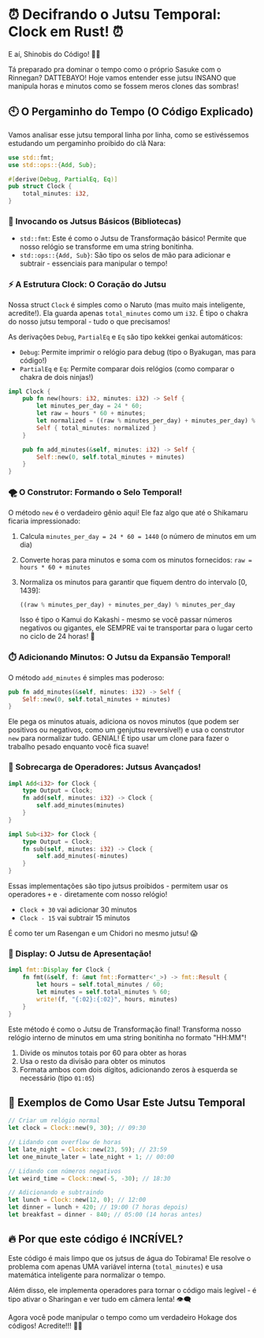 # ⏰ Decifrando o Jutsu Temporal: Clock em Rust! ⏰

E aí, Shinobis do Código! 🍜🦊 

Tá preparado pra dominar o tempo como o próprio Sasuke com o Rinnegan? DATTEBAYO! Hoje vamos entender esse jutsu INSANO que manipula horas e minutos como se fossem meros clones das sombras! 

## 🕙 O Pergaminho do Tempo (O Código Explicado)

Vamos analisar esse jutsu temporal linha por linha, como se estivéssemos estudando um pergaminho proibido do clã Nara:

```rust
use std::fmt;
use std::ops::{Add, Sub};

#[derive(Debug, PartialEq, Eq)]
pub struct Clock {
    total_minutes: i32,
}
```

### 🍥 Invocando os Jutsus Básicos (Bibliotecas)

* `std::fmt`: Este é como o Jutsu de Transformação básico! Permite que nosso relógio se transforme em uma string bonitinha.
* `std::ops::{Add, Sub}`: São tipo os selos de mão para adicionar e subtrair - essenciais para manipular o tempo!

### ⚡ A Estrutura Clock: O Coração do Jutsu

Nossa struct `Clock` é simples como o Naruto (mas muito mais inteligente, acredite!). Ela guarda apenas `total_minutes` como um `i32`. É tipo o chakra do nosso jutsu temporal - tudo o que precisamos!

As derivações `Debug`, `PartialEq` e `Eq` são tipo kekkei genkai automáticos:
- `Debug`: Permite imprimir o relógio para debug (tipo o Byakugan, mas para código!)
- `PartialEq` e `Eq`: Permite comparar dois relógios (como comparar o chakra de dois ninjas!)

```rust
impl Clock {
    pub fn new(hours: i32, minutes: i32) -> Self {
        let minutes_per_day = 24 * 60;
        let raw = hours * 60 + minutes;
        let normalized = ((raw % minutes_per_day) + minutes_per_day) % minutes_per_day;
        Self { total_minutes: normalized }
    }

    pub fn add_minutes(&self, minutes: i32) -> Self {
        Self::new(0, self.total_minutes + minutes)
    }
}
```

### 🌪️ O Construtor: Formando o Selo Temporal!

O método `new` é o verdadeiro gênio aqui! Ele faz algo que até o Shikamaru ficaria impressionado:

1. Calcula `minutes_per_day = 24 * 60 = 1440` (o número de minutos em um dia)
2. Converte horas para minutos e soma com os minutos fornecidos: `raw = hours * 60 + minutes`
3. Normaliza os minutos para garantir que fiquem dentro do intervalo [0, 1439]:
   ```rust
   ((raw % minutes_per_day) + minutes_per_day) % minutes_per_day
   ```
   
   Isso é tipo o Kamui do Kakashi - mesmo se você passar números negativos ou gigantes, ele SEMPRE vai te transportar para o lugar certo no ciclo de 24 horas! 🤯

### ⏱️ Adicionando Minutos: O Jutsu da Expansão Temporal!

O método `add_minutes` é simples mas poderoso:

```rust
pub fn add_minutes(&self, minutes: i32) -> Self {
    Self::new(0, self.total_minutes + minutes)
}
```

Ele pega os minutos atuais, adiciona os novos minutos (que podem ser positivos ou negativos, como um genjutsu reversível!) e usa o construtor `new` para normalizar tudo. GENIAL! É tipo usar um clone para fazer o trabalho pesado enquanto você fica suave!

### 🔄 Sobrecarga de Operadores: Jutsus Avançados!

```rust
impl Add<i32> for Clock {
    type Output = Clock;
    fn add(self, minutes: i32) -> Clock {
        self.add_minutes(minutes)
    }
}

impl Sub<i32> for Clock {
    type Output = Clock;
    fn sub(self, minutes: i32) -> Clock {
        self.add_minutes(-minutes)
    }
}
```

Essas implementações são tipo jutsus proibidos - permitem usar os operadores `+` e `-` diretamente com nosso relógio!

- `Clock + 30` vai adicionar 30 minutos 
- `Clock - 15` vai subtrair 15 minutos

É como ter um Rasengan e um Chidori no mesmo jutsu! 😱

### 📝 Display: O Jutsu de Apresentação!

```rust
impl fmt::Display for Clock {
    fn fmt(&self, f: &mut fmt::Formatter<'_>) -> fmt::Result {
        let hours = self.total_minutes / 60;
        let minutes = self.total_minutes % 60;
        write!(f, "{:02}:{:02}", hours, minutes)
    }
}
```

Este método é como o Jutsu de Transformação final! Transforma nosso relógio interno de minutos em uma string bonitinha no formato "HH:MM"!

1. Divide os minutos totais por 60 para obter as horas
2. Usa o resto da divisão para obter os minutos
3. Formata ambos com dois dígitos, adicionando zeros à esquerda se necessário (tipo `01:05`)

## 🍥 Exemplos de Como Usar Este Jutsu Temporal

```rust
// Criar um relógio normal
let clock = Clock::new(9, 30); // 09:30

// Lidando com overflow de horas
let late_night = Clock::new(23, 59); // 23:59
let one_minute_later = late_night + 1; // 00:00

// Lidando com números negativos
let weird_time = Clock::new(-5, -30); // 18:30

// Adicionando e subtraindo
let lunch = Clock::new(12, 0); // 12:00
let dinner = lunch + 420; // 19:00 (7 horas depois)
let breakfast = dinner - 840; // 05:00 (14 horas antes)
```

## 🔥 Por que este código é INCRÍVEL?

Este código é mais limpo que os jutsus de água do Tobirama! Ele resolve o problema com apenas UMA variável interna (`total_minutes`) e usa matemática inteligente para normalizar o tempo.

Além disso, ele implementa operadores para tornar o código mais legível - é tipo ativar o Sharingan e ver tudo em câmera lenta! 👁️‍🗨️

Agora você pode manipular o tempo como um verdadeiro Hokage dos códigos! Acredite!!! 🦊🍜 